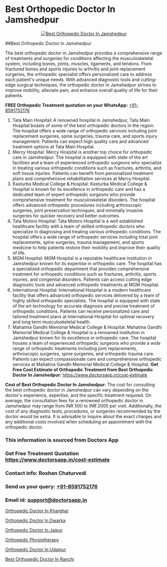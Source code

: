# Best Orthopedic Doctor In Jamshedpur

<p align="center">
  <a href="https://doctorsapp.in">
    <img src="https://i.ibb.co/tqM3hNg/sqdqdqsddsa.png" alt="Best Orthopedic Doctor In Jamshedpur">
  </a>
</p>
##Best Orthopedic Doctor In Jamshedpur

The best orthopedic doctor in Jamshedpur provides a comprehensive range of treatments and surgeries for conditions affecting the musculoskeletal system, including bones, joints, muscles, ligaments, and tendons. From fractured bones and sports injuries to arthritis and joint replacement surgeries, the orthopedic specialist offers personalized care to address each patient's unique needs. With advanced diagnostic tools and cutting-edge surgical techniques, the orthopedic doctor in Jamshedpur strives to improve mobility, alleviate pain, and enhance overall quality of life for their patients.

**FREE Orthopedic Treatment quotation on your WhatsApp:**  [+91-8591752176](https://api.whatsapp.com/send?phone=8591752176)

1) Tata Main Hospital: A renowned hospital in Jamshedpur, Tata Main Hospital boasts of some of the best orthopedic doctors in the region. The hospital offers a wide range of orthopedic services including joint replacement surgeries, spine surgeries, trauma care, and sports injury management. Patients can expect high quality care and advanced treatment options at Tata Main Hospital.
2) Mercy Hospital: Mercy Hospital is another top choice for orthopedic care in Jamshedpur. The hospital is equipped with state of the art facilities and a team of experienced orthopedic surgeons who specialize in treating various orthopedic conditions such as fractures, arthritis, and soft tissue injuries. Patients can benefit from personalized treatment plans and comprehensive rehabilitation services at Mercy Hospital.
3) Kasturba Medical College & Hospital: Kasturba Medical College & Hospital is known for its excellence in orthopedic care and has a dedicated team of expert orthopedic surgeons who provide comprehensive treatment for musculoskeletal disorders. The hospital offers advanced orthopedic procedures including arthroscopic surgeries, joint preservation techniques, and minimally invasive surgeries for quicker recovery and better outcomes.
4) Tata Motors Hospital: Tata Motors Hospital is a well established healthcare facility with a team of skilled orthopedic doctors who specialize in diagnosing and treating various orthopedic conditions. The hospital offers a wide range of orthopedic services including total joint replacements, spine surgeries, trauma management, and sports medicine to help patients restore their mobility and improve their quality of life.
5) MGM Hospital: MGM Hospital is a reputable healthcare institution in Jamshedpur known for its expertise in orthopedic care. The hospital has a specialized orthopedic department that provides comprehensive treatment for orthopedic conditions such as fractures, arthritis, sports injuries, and congenital disorders. Patients can access cutting edge diagnostic tools and advanced orthopedic treatments at MGM Hospital.
6) International Hospital: International Hospital is a modern healthcare facility that offers advanced orthopedic services delivered by a team of highly skilled orthopedic specialists. The hospital is equipped with state of the art technology for accurate diagnosis and precise treatment of orthopedic conditions. Patients can receive personalized care and tailored treatment plans at International Hospital for optimal recovery and long term musculoskeletal health.
7) Mahatma Gandhi Memorial Medical College & Hospital: Mahatma Gandhi Memorial Medical College & Hospital is a renowned institution in Jamshedpur known for its excellence in orthopedic care. The hospital houses a team of experienced orthopedic surgeons who provide a wide range of orthopedic treatments including joint replacements, arthroscopic surgeries, spine surgeries, and orthopedic trauma care. Patients can expect compassionate care and comprehensive orthopedic services at Mahatma Gandhi Memorial Medical College & Hospital.
**Get Free Cost Estimate of Orthopedic Treatment from Best Orthopedic Doctor In Jamshedpur:** https://www.doctorsapp.in/cost-estimate

**Cost of Best Orthopedic Doctor In Jamshedpur:**
The cost for consulting the best orthopedic doctor in Jamshedpur can vary depending on the doctor's experience, expertise, and the specific treatment required. On average, the consultation fees for a renowned orthopedic doctor in Jamshedpur may range from INR 500 to INR 2000 per visit. Additionally, the cost of any diagnostic tests, procedures, or surgeries recommended by the doctor would be extra. It is advisable to inquire about the exact charges and any additional costs involved when scheduling an appointment with the orthopedic doctor.

### This information is sourced from Doctors App 
### Get Free Treatment Quotation https://www.doctorsapp.in/cost-estimate
### Contact info: Roshan Chaturvedi 
### Send us your query: [+91-8591752176](https://api.whatsapp.com/send?phone=8591752176) 
### Email id: support@doctorsapp.in

[Orthopedic Doctor In Kharghar](https://www.linkedin.com/pulse/orthopedic-doctor-kharghar-doctorsappin-d4qtc?trackingId=0MABeXFsXGTpiHVBSN8T5Q%3D%3D&lipi=urn%3Ali%3Apage%3Ad_flagship3_company_admin%3BcTUR6naWQkWjeA%2BR15noZQ%3D%3D)

[Orthopedic Doctor In Dwarka](https://www.linkedin.com/pulse/orthopedic-doctor-dwarka-doctorsapp-chittagong-d3poe?trackingId=qvurFQVBM1g%2FEbp%2FxA0PLg%3D%3D&lipi=urn%3Ali%3Apage%3Ad_flagship3_company_admin%3BddPc4oDaSTuh6mJcYb9fAg%3D%3D)

[Orthopedic Doctor In Jaipur](https://medium.com/@vimalrana22/orthopedic-doctor-in-jaipur-cab5aa22cd63)

[Orthopedic Physiotherapy](https://medium.com/@vimalrana22/orthopedic-physiotherapy-591046fcb03b)

[Orthopedic Doctor In Udaipur](https://doctors-apps.github.io/doctorsapp/orthopedic-doctor-in-udaipur)

[Best Orthopedic Doctor In Ranchi](https://doctors-apps.github.io/doctorsapp/best-orthopedic-doctor-in-ranchi)


